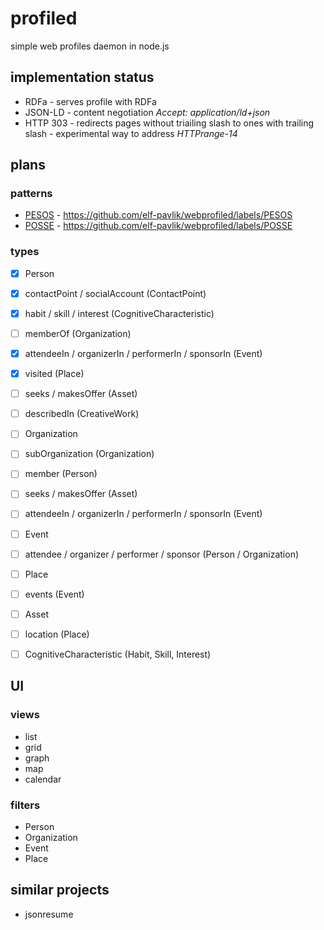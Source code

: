 # profiled

simple web profiles daemon in node.js


## implementation status

* RDFa - serves profile with RDFa
* JSON-LD - content negotiation *Accept: application/ld+json*
* HTTP 303 - redirects pages without triailing slash to ones with trailing slash - experimental way to address *HTTPrange-14*


## plans

### patterns

* [PESOS](http://indiewebcamp.com/PESOS) - https://github.com/elf-pavlik/webprofiled/labels/PESOS
* [POSSE](http://indiewebcamp.com/POSSE) - https://github.com/elf-pavlik/webprofiled/labels/POSSE

### types

* [x] Person
 * [x] contactPoint / socialAccount (ContactPoint)
 * [x] habit / skill / interest (CognitiveCharacteristic)
 * [ ] memberOf (Organization)
 * [x] attendeeIn / organizerIn / performerIn / sponsorIn (Event)
 * [x] visited (Place)
 * [ ] seeks / makesOffer (Asset)
 * [ ] describedIn (CreativeWork)
* [ ] Organization
 * [ ] subOrganization (Organization)
 * [ ] member (Person)
 * [ ] seeks / makesOffer (Asset)
 * [ ] attendeeIn / organizerIn / performerIn / sponsorIn (Event)
* [ ] Event 
 * [ ] attendee / organizer / performer / sponsor (Person / Organization)
* [ ] Place
 * [ ] events (Event)
* [ ] Asset
 * [ ] location (Place)
* [ ] CognitiveCharacteristic (Habit, Skill, Interest)


## UI

### views

* list
* grid
* graph
* map
* calendar

### filters

* Person
* Organization
* Event
* Place


## similar projects

* jsonresume

